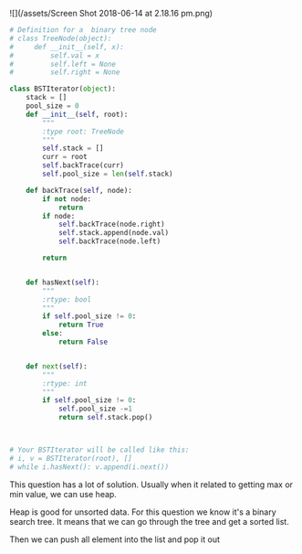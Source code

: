 ![](/assets/Screen Shot 2018-06-14 at 2.18.16 pm.png)

```py
# Definition for a  binary tree node
# class TreeNode(object):
#     def __init__(self, x):
#         self.val = x
#         self.left = None
#         self.right = None

class BSTIterator(object):
    stack = []
    pool_size = 0
    def __init__(self, root):
        """
        :type root: TreeNode
        """
        self.stack = []
        curr = root
        self.backTrace(curr)
        self.pool_size = len(self.stack)

    def backTrace(self, node):
        if not node:
            return 
        if node:
            self.backTrace(node.right)
            self.stack.append(node.val)
            self.backTrace(node.left)

        return


    def hasNext(self):
        """
        :rtype: bool
        """
        if self.pool_size != 0:
            return True
        else:
            return False


    def next(self):
        """
        :rtype: int
        """
        if self.pool_size != 0:
            self.pool_size -=1 
            return self.stack.pop()



# Your BSTIterator will be called like this:
# i, v = BSTIterator(root), []
# while i.hasNext(): v.append(i.next())
```

This question has a lot of solution. Usually when it related to getting max or min value, we can use heap.

Heap is good for unsorted data. For this question we know it's a binary search tree. It means that we can go through the tree and get a sorted list.

Then we can push all element into the list and pop it out

